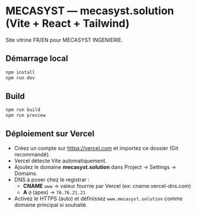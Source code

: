# MECASYST — mecasyst.solution (Vite + React + Tailwind)

Site vitrine FR/EN pour MECASYST INGENIERIE.

## Démarrage local
```bash
npm install
npm run dev
```

## Build
```bash
npm run build
npm run preview
```

## Déploiement sur Vercel
- Créez un compte sur https://vercel.com et importez ce dossier (Git recommandé).
- Vercel détecte Vite automatiquement.
- Ajoutez le domaine **mecasyst.solution** dans Project → Settings → Domains.
- DNS à poser chez le registrar :
  - **CNAME** `www` → valeur fournie par Vercel (ex: cname.vercel-dns.com)
  - **A** `@` (apex) → `76.76.21.21`
- Activez le HTTPS (auto) et définissez `www.mecasyst.solution` comme domaine principal si souhaité.
